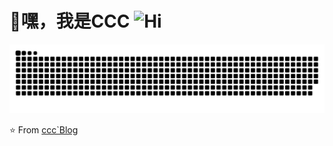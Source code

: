 # 👋嘿，我是CCC  <img src="https://emojis.slackmojis.com/emojis/images/1588866973/8934/hellokittydance.gif?1588866973" alt="Hi" width="30" />
<picture>
  <source media="(prefers-color-scheme: dark)" srcset="https://raw.githubusercontent.com/Ming411/Ming411/output/github-contribution-grid-snake-dark.svg">
  <source media="(prefers-color-scheme: light)" srcset="https://raw.githubusercontent.com/Ming411/Ming411/output/github-contribution-grid-snake.svg">
  <img alt="github contribution grid snake animation" src="https://raw.githubusercontent.com/Ming411/Ming411/output/github-contribution-grid-snake.svg">
</picture>

⭐️ From [ccc`Blog](https://ming411.github.io)
